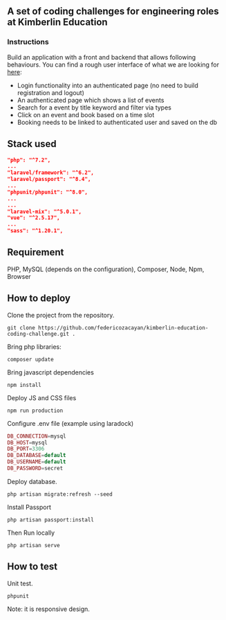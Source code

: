## A set of coding challenges for engineering roles at Kimberlin Education

### Instructions
Build an application with a front and backend that allows following behaviours. You can find a rough user interface of what we are looking for [here](https://bitbucket.org/kimberlinEducation/coding-challenges/src/44afab8cd5e1ba8d9e2017131a0c7b30d35ee86d/pdf/UserInterfaceEventTest.pdf):
- Login functionality into an authenticated page (no need to build registration and logout)
- An authenticated page which shows a list of events
- Search for a event by title keyword and filter via types
- Click on an event and book based on a time slot
- Booking needs to be linked to authenticated user and saved on the db

## Stack used

```json
"php": "^7.2",
...
"laravel/framework": "^6.2",
"laravel/passport": "^8.4",
...
"phpunit/phpunit": "^8.0",
...
...
"laravel-mix": "^5.0.1",
"vue": "^2.5.17",
...
"sass": "^1.20.1",
```


## Requirement

PHP, MySQL (depends on the configuration), Composer, Node, Npm, Browser


## How to deploy

Clone the project  from the repository.

```shell script
git clone https://github.com/federicozacayan/kimberlin-education-coding-challenge.git .
```

Bring php libraries: 
```shell script
composer update
```

Bring javascript dependencies
```shell script
npm install
```

Deploy JS and CSS files
```shell script
npm run production
```

Configure .env file (example using laradock) 
```php
DB_CONNECTION=mysql
DB_HOST=mysql
DB_PORT=3306
DB_DATABASE=default
DB_USERNAME=default
DB_PASSWORD=secret
```

Deploy database.
```shell script
php artisan migrate:refresh --seed
```

Install Passport
```shell script
php artisan passport:install
```

Then Run locally
```shell script
php artisan serve
```



## How to test

Unit test.

```shell script
phpunit
```

Note: it is responsive design.

